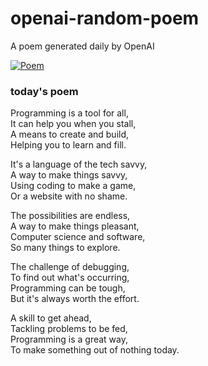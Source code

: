 
# openai-random-poem
 A poem generated daily by OpenAI

[![Poem](https://github.com/fbiego/openai-random-poem/actions/workflows/main.yml/badge.svg)](https://github.com/fbiego/openai-random-poem/actions/workflows/main.yml)

### today's poem  
  
Programming is a tool for all,  
It can help you when you stall,  
A means to create and build,  
Helping you to learn and fill.  
  
It's a language of the tech savvy,  
A way to make things savvy,  
Using coding to make a game,  
Or a website with no shame.  
  
The possibilities are endless,  
A way to make things pleasant,  
Computer science and software,  
So many things to explore.  
  
The challenge of debugging,  
To find out what's occurring,  
Programming can be tough,  
But it's always worth the effort.  
  
A skill to get ahead,  
Tackling problems to be fed,  
Programming is a great way,  
To make something out of nothing today.
